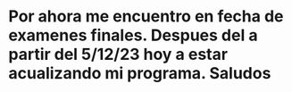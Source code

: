 # Por ahora me encuentro en fecha de examenes finales. Despues del a partir del 5/12/23 hoy a estar acualizando mi programa. Saludos
